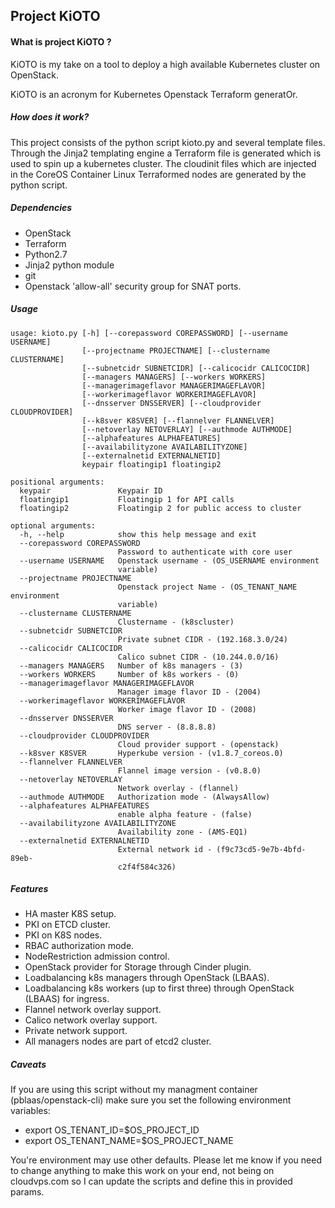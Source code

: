 ## Project KiOTO

#### What is project KiOTO ?
KiOTO is my take on a tool to deploy a high available Kubernetes cluster on OpenStack.

KiOTO is an acronym for Kubernetes Openstack Terraform generatOr.

##### How does it work?

This project consists of the python script kioto.py and several template files. Through the Jinja2 templating engine a Terraform file is generated which is used to spin up a kubernetes cluster. The cloudinit files which are injected in the CoreOS Container Linux Terraformed nodes are generated by the python script.

##### Dependencies

* OpenStack
* Terraform
* Python2.7
* Jinja2 python module
* git
* Openstack 'allow-all' security group for SNAT ports.

##### Usage
```
usage: kioto.py [-h] [--corepassword COREPASSWORD] [--username USERNAME]
                [--projectname PROJECTNAME] [--clustername CLUSTERNAME]
                [--subnetcidr SUBNETCIDR] [--calicocidr CALICOCIDR]
                [--managers MANAGERS] [--workers WORKERS]
                [--managerimageflavor MANAGERIMAGEFLAVOR]
                [--workerimageflavor WORKERIMAGEFLAVOR]
                [--dnsserver DNSSERVER] [--cloudprovider CLOUDPROVIDER]
                [--k8sver K8SVER] [--flannelver FLANNELVER]
                [--netoverlay NETOVERLAY] [--authmode AUTHMODE]
                [--alphafeatures ALPHAFEATURES]
                [--availabilityzone AVAILABILITYZONE]
                [--externalnetid EXTERNALNETID]
                keypair floatingip1 floatingip2

positional arguments:
  keypair               Keypair ID
  floatingip1           Floatingip 1 for API calls
  floatingip2           Floatingip 2 for public access to cluster

optional arguments:
  -h, --help            show this help message and exit
  --corepassword COREPASSWORD
                        Password to authenticate with core user
  --username USERNAME   Openstack username - (OS_USERNAME environment
                        variable)
  --projectname PROJECTNAME
                        Openstack project Name - (OS_TENANT_NAME environment
                        variable)
  --clustername CLUSTERNAME
                        Clustername - (k8scluster)
  --subnetcidr SUBNETCIDR
                        Private subnet CIDR - (192.168.3.0/24)
  --calicocidr CALICOCIDR
                        Calico subnet CIDR - (10.244.0.0/16)
  --managers MANAGERS   Number of k8s managers - (3)
  --workers WORKERS     Number of k8s workers - (0)
  --managerimageflavor MANAGERIMAGEFLAVOR
                        Manager image flavor ID - (2004)
  --workerimageflavor WORKERIMAGEFLAVOR
                        Worker image flavor ID - (2008)
  --dnsserver DNSSERVER
                        DNS server - (8.8.8.8)
  --cloudprovider CLOUDPROVIDER
                        Cloud provider support - (openstack)
  --k8sver K8SVER       Hyperkube version - (v1.8.7_coreos.0)
  --flannelver FLANNELVER
                        Flannel image version - (v0.8.0)
  --netoverlay NETOVERLAY
                        Network overlay - (flannel)
  --authmode AUTHMODE   Authorization mode - (AlwaysAllow)
  --alphafeatures ALPHAFEATURES
                        enable alpha feature - (false)
  --availabilityzone AVAILABILITYZONE
                        Availability zone - (AMS-EQ1)
  --externalnetid EXTERNALNETID
                        External network id - (f9c73cd5-9e7b-4bfd-89eb-
                        c2f4f584c326)
```

##### Features
* HA master K8S setup.
* PKI on ETCD cluster.
* PKI on K8S nodes.
* RBAC authorization mode.
* NodeRestriction admission control.
* OpenStack provider for Storage through Cinder plugin.
* Loadbalancing k8s managers through OpenStack (LBAAS).
* Loadbalancing k8s workers (up to first three) through OpenStack (LBAAS) for ingress.
* Flannel network overlay support.
* Calico network overlay support.
* Private network support.
* All managers nodes are part of etcd2 cluster.

##### Caveats

If you are using this script without my managment container (pblaas/openstack-cli) make sure you set the following environment variables:
* export OS_TENANT_ID=$OS_PROJECT_ID
* export OS_TENANT_NAME=$OS_PROJECT_NAME

You're environment may use other defaults. Please let me know if you need to change anything to make this work on your end, not being on cloudvps.com so I can update the scripts and define this in provided params.
